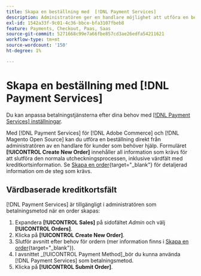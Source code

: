 ```yaml
---
title: Skapa en beställning med  [!DNL Payment Services]
description: Administratören ger en handlare möjlighet att utföra en beställning med hjälp av  [!DNL Payment Services] direkt från administratören för kunder som behöver hjälp.
exl-id: 1542a33f-9c01-4c36-bbce-bfa3107fbeb8
feature: Payments, Checkout, Paas, Saas
source-git-commit: 5271668c99e7a66fbe857cd3ae26edfa54211621
workflow-type: tm+mt
source-wordcount: '150'
ht-degree: 1%

---
```


# Skapa en beställning med [!DNL Payment Services]

Du kan anpassa betalningstjänsterna efter dina behov med [[!DNL Payment Services] inställningar](settings.md).

Med [!DNL Payment Services] för [!DNL Adobe Commerce] och [!DNL Magento Open Source] kan du utföra en beställning direkt från administratören av en handlare för kunder som behöver hjälp. Formuläret **[!UICONTROL Create New Order]** innehåller all information som krävs för att slutföra den normala utcheckningsprocessen, inklusive värdfält med kreditkortsinformation. Se [Skapa en order](https://experienceleague.adobe.com/en/docs/commerce-admin/stores-sales/point-of-purchase/assist/customer-account-create-order){target="_blank"} för detaljerad information om de steg som krävs.

## Värdbaserade kreditkortsfält

[!DNL Payment Services] är tillgängligt i administratören som betalningsmetod när en order skapas:

1. Expandera **[!UICONTROL Sales]** på sidofältet _Admin_ och välj **[!UICONTROL Orders]**.
1. Klicka på **[!UICONTROL Create New Order]**.
1. Slutför avsnitt efter behov för ordern (mer information finns i [Skapa en order](https://experienceleague.adobe.com/en/docs/commerce-admin/stores-sales/point-of-purchase/assist/customer-account-create-order){target="_blank"}).
1. I avsnittet _[!UICONTROL Payment Method]_bör du kunna använda [!DNL Payment Services] som betalningsmetod.
1. Klicka på **[!UICONTROL Submit Order]**.
